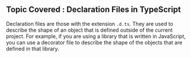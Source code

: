 ## Topic Covered : Declaration Files in TypeScript

Declaration files are those with the extension `.d.ts`. They are used to describe the shape of an object that is defined outside of the current project. For example, if you are using a library that is written in JavaScript, you can use a decorator file to describe the shape of the objects that are defined in that library.
